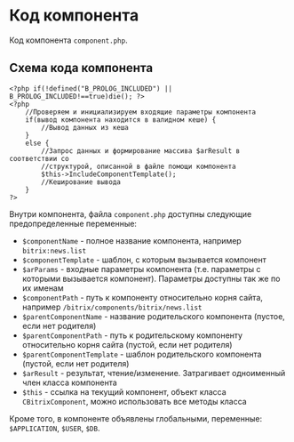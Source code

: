 # Код компонента
Код компонента `component.php`.

## Схема кода компонента

    <?php if(!defined("B_PROLOG_INCLUDED") || B_PROLOG_INCLUDED!==true)die(); ?>
    <?php
        //Проверяем и инициализируем входящие параметры компонента
        if(вывод компонента находится в валидном кеше) {
            //Вывод данных из кеша
        }
        else {
            //Запрос данных и формирование массива $arResult в соответствии со
            //структурой, описанной в файле помощи компонента
            $this->IncludeComponentTemplate();
            //Кеширование вывода
        }
    ?>

Внутри компонента, файла `component.php` доступны следующие предопределенные переменные:

- `$componentName` - полное название компонента, например `bitrix:news.list`
- `$componentTemplate` - шаблон, с которым вызывается компонент
- `$arParams` - входные параметры компонента (т.е. параметры с которыми вызывается компонент). Параметры доступны так же по их именам
- `$componentPath` - путь к компоненту относительно корня сайта, например `/bitrix/components/bitrix/news.list`
- `$parentComponentName` - название родительского компонента (пустое, если нет родителя)
- `$parentComponentPath` - путь к родительскому компоненту относительно корня сайта (пустой, если нет родителя)
- `$parentComponentTemplate` - шаблон родительского компонента (пустой, если нет родителя)
- `$arResult` - результат, чтение/изменение. Затрагивает одноименный член класса компонента
- `$this` - ссылка на текущий компонент, объект класса `CBitrixComponent`, можно использовать все методы класса

Кроме того, в компоненте объявлены глобальными, переменные: `$APPLICATION`, `$USER`, `$DB`.
